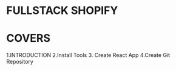 # FULLSTACK SHOPIFY
   
   # COVERS
   1.INTRODUCTION
   2.Install Tools
   3. Create React App
   4.Create Git Repository